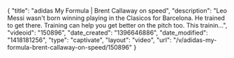 {
    "title": "adidas My Formula | Brent Callaway on speed",
    "description": "Leo Messi wasn't born winning playing in the Clasicos for Barcelona. He trained to get there. Training can help you get better on the pitch too. This trainin...",
    "videoid": "150896",
    "date_created": "1396646886",
    "date_modified": "1418181256",
    "type": "captivate",
    "layout": "video",
    "url": "\/v\/adidas-my-formula-brent-callaway-on-speed\/150896"
}